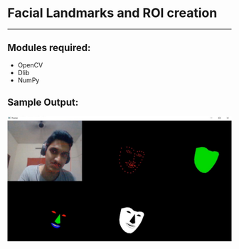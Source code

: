 # Facial Landmarks and ROI creation
---
## Modules required:
* OpenCV
* Dlib
* NumPy
## Sample Output:
![](https://github.com/ChristeenTJose/Facial-Landmarks-and-ROI-creation/blob/master/Sample.JPG)
